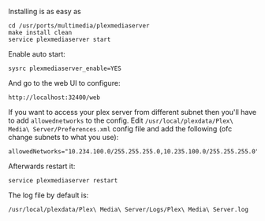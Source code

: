 Installing is as easy as
```
cd /usr/ports/multimedia/plexmediaserver
make install clean
service plexmediaserver start
```


Enable auto start:
```
sysrc plexmediaserver_enable=YES
```

And go to the web UI to configure:
```
http://localhost:32400/web
```

If you want to access your plex server from different subnet then you'll have to add `allowednetworks` to the config.
Edit `/usr/local/plexdata/Plex\ Media\ Server/Preferences.xml` config file and add the following (ofc change subnets to what you use):
```
allowedNetworks="10.234.100.0/255.255.255.0,10.235.100.0/255.255.255.0"
```
Afterwards restart it:
```
service plexmediaserver restart
```

The log file by default is:
```
/usr/local/plexdata/Plex\ Media\ Server/Logs/Plex\ Media\ Server.log
```
